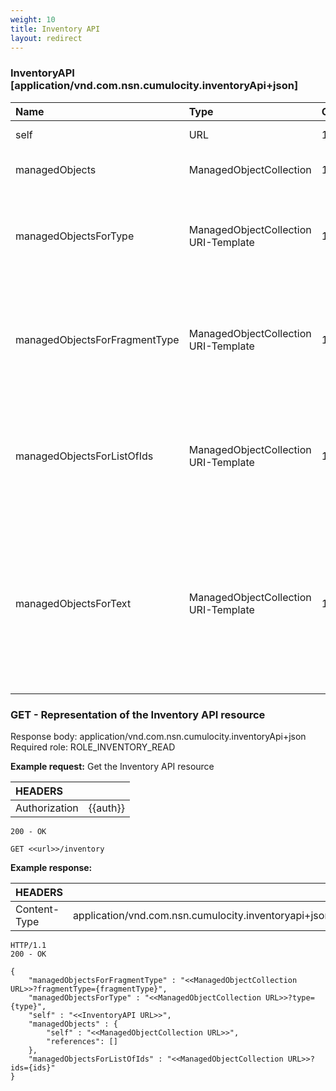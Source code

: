 ```yaml
---
weight: 10
title: Inventory API
layout: redirect
---
```


### InventoryAPI [application/vnd.com.nsn.cumulocity.inventoryApi+json]

<table>
<col style="width:30%">
<col style="width:21%">
<col style="width:5%">
<col style="width:44%">
<thead>
<tr>
<th align="left">Name</th>
<th align="left">Type</th>
<th align="left">Occurs</th>
<th align="left">Description</th>
</tr>
</thead>

<tbody>
<tr>
<td align="left">self</td>
<td align="left">URL</td>
<td align="left">1</td>
<td align="left">Link to this resource.</td>
</tr>

<tr>
<td align="left">managedObjects</td>
<td align="left">ManagedObjectCollection</td>
<td align="left">1</td>
<td align="left">Collection of all managed objects.</td>
</tr>

<tr>
<td align="left">managedObjectsForType</td>
<td align="left">ManagedObjectCollection URI-Template</td>
<td align="left">1</td>
<td align="left">Read-only collection of all managed objects of a particular type (placeholder {type}).</td>
</tr>

<tr>
<td align="left">managedObjectsForFragmentType</td>
<td align="left">ManagedObjectCollection URI-Template</td>
<td align="left">1</td>
<td align="left">Read-only collection of all managed objects with a particular fragment type or capability (placeholder {fragmentType}).</td>
</tr>

<tr>
<td align="left">managedObjectsForListOfIds</td>
<td align="left">ManagedObjectCollection URI-Template</td>
<td align="left">1</td>
<td align="left">Read-only collection of managed objects fetched for a given list of ids (placeholder {ids}),for example “?ids=41,43,68”.</td>
</tr>

<tr>
<td align="left">managedObjectsForText</td>
<td align="left">ManagedObjectCollection URI-Template</td>
<td align="left">1</td>
<td align="left">Read-only collection of managed objects containing a text value starting with the given text (placeholder {text}). Text value is any alphanumeric string starting with a latin letter (A-Z or a-z).</td>
</tr>
</tbody>
</table>

### GET - Representation of the Inventory API resource

Response body: application/vnd.com.nsn.cumulocity.inventoryApi+json  
Required role: ROLE\_INVENTORY\_READ

**Example request:** Get the Inventory API resource

|HEADERS||
|:---|:---|
|Authorization|{{auth}}

```http	
200 - OK

GET <<url>>/inventory
```

**Example response:**

|HEADERS||
|:---|:---|
|Content-Type|application/vnd.com.nsn.cumulocity.inventoryapi+json;ver=...

```http
HTTP/1.1 
200 - OK
    
{
    "managedObjectsForFragmentType" : "<<ManagedObjectCollection URL>>?fragmentType={fragmentType}",
    "managedObjectsForType" : "<<ManagedObjectCollection URL>>?type={type}",
    "self" : "<<InventoryAPI URL>>",
    "managedObjects" : {
      	"self" : "<<ManagedObjectCollection URL>>",
        "references": []
    },
    "managedObjectsForListOfIds" : "<<ManagedObjectCollection URL>>?ids={ids}"
}
```